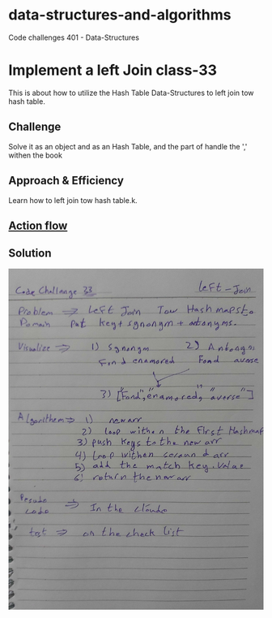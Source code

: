 # data-structures-and-algorithms
Code challenges 401 - Data-Structures

# Implement a left Join class-33
This is about how to utilize the Hash Table Data-Structures to left join tow hash table.
## Challenge
Solve it as an object and as an Hash Table, and the part of handle the ',' withen the book
## Approach & Efficiency
Learn how to left join tow hash table.k.

## [Action flow](https://github.com/Abdallah-401-advanced-javascript/data-structures-and-algorithms/pull/20/checks?check_run_id=748532367)

## Solution
<!-- [BLOG](./BLOG.md) -->
![UML Diagram](../../assets/leftJoin.jpg)

